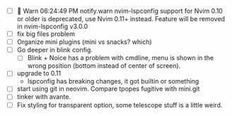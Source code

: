 - [ ]    Warn  06:24:49 PM notify.warn nvim-lspconfig support for Nvim 0.10 or older is deprecated, use Nvim 0.11+ instead.
Feature will be removed in nvim-lspconfig v3.0.0
- [ ] fix big files problem
- [ ] Organize mini plugins (mini vs snacks? which)
- [ ] Go deeper in blink config.
    - [ ] Blink + Noice has a problem with cmdline, menu is shown in the wrong position (bottom instead of center of screen).
- [ ] upgrade to 0.11
    - lspconfig has breaking changes, it got builtin or something
- [ ] start using git in neovim. Compare tpopes fugitive with mini.git
- [ ] tinker with avante.
- [ ] Fix styling for transparent option, some telescope stuff is a little weird.
